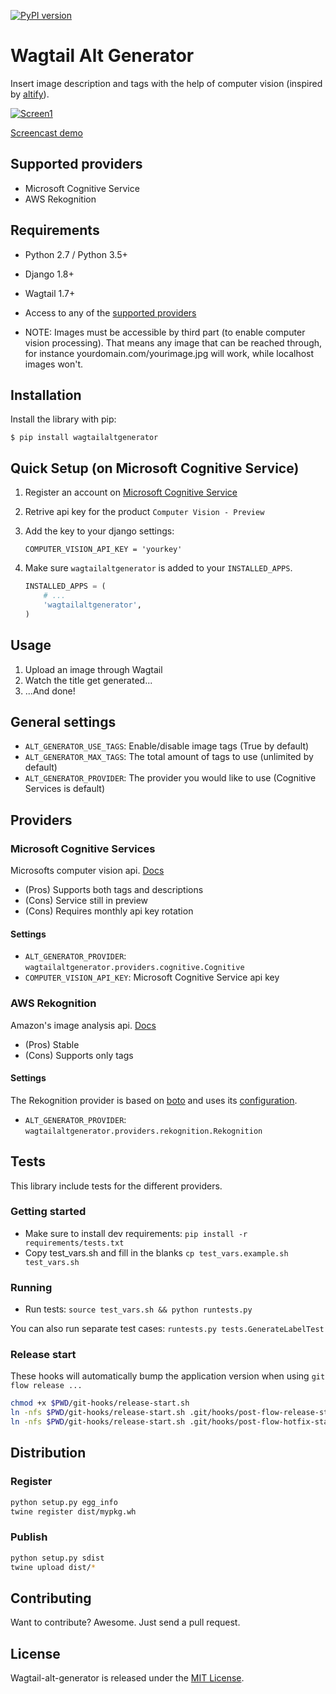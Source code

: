 [![PyPI version](https://badge.fury.io/py/wagtailaltgenerator.svg)](https://badge.fury.io/py/wagtailaltgenerator)

# Wagtail Alt Generator

Insert image description and tags with the help of computer vision (inspired by [altify](https://github.com/ParhamP/altify/blob/master/altify/altify)).

[![Screen1](https://raw.githubusercontent.com/marteinn/wagtail-alt-generator/develop/img/screenshot.png)](https://www.youtube.com/watch?v=1JeCjKx0lko)

[Screencast demo](https://www.youtube.com/watch?v=1JeCjKx0lko)


## Supported providers

- Microsoft Cognitive Service
- AWS Rekognition


## Requirements

- Python 2.7 / Python 3.5+
- Django 1.8+
- Wagtail 1.7+
- Access to any of the [supported providers](#providers)

- NOTE: Images must be accessible by third part (to enable computer vision processing). That means any image that can be reached through, for instance yourdomain.com/yourimage.jpg will work, while localhost images won't.


## Installation

Install the library with pip:

```
$ pip install wagtailaltgenerator
```


## Quick Setup (on Microsoft Cognitive Service)

1. Register an account on [Microsoft Cognitive Service](https://www.microsoft.com/cognitive-services/)
2. Retrive api key for the product `Computer Vision - Preview`
3. Add the key to your django settings:

    ```
    COMPUTER_VISION_API_KEY = 'yourkey'
    ```
4. Make sure `wagtailaltgenerator` is added to your `INSTALLED_APPS`.

    ```python
    INSTALLED_APPS = (
        # ...
        'wagtailaltgenerator',
    )
    ```


## Usage

1. Upload an image through Wagtail
2. Watch the title get generated...
3. ...And done!


## General settings

- `ALT_GENERATOR_USE_TAGS`: Enable/disable image tags (True by default)
- `ALT_GENERATOR_MAX_TAGS`: The total amount of tags to use (unlimited by default)
- `ALT_GENERATOR_PROVIDER`: The provider you would like to use (Cognitive Services is default)


## Providers

### Microsoft Cognitive Services

Microsofts computer vision api. [Docs](https://microsoft.com/cognitive-services/en-us/computer-vision-api)

- (Pros) Supports both tags and descriptions
- (Cons) Service still in preview
- (Cons) Requires monthly api key rotation

#### Settings

- `ALT_GENERATOR_PROVIDER`: `wagtailaltgenerator.providers.cognitive.Cognitive`
- `COMPUTER_VISION_API_KEY`: Microsoft Cognitive Service api key

### AWS Rekognition

Amazon's image analysis api. [Docs](https://aws.amazon.com/rekognition/)

- (Pros) Stable
- (Cons) Supports only tags

#### Settings

The Rekognition provider is based on [boto](http://boto3.readthedocs.io/) and uses its [configuration](http://boto3.readthedocs.io/en/latest/guide/configuration.html).

- `ALT_GENERATOR_PROVIDER`: `wagtailaltgenerator.providers.rekognition.Rekognition`


## Tests

This library include tests for the different providers.

### Getting started

- Make sure to install dev requirements: `pip install -r requirements/tests.txt`
- Copy test_vars.sh and fill in the blanks `cp test_vars.example.sh test_vars.sh`

### Running

- Run tests: `source test_vars.sh && python runtests.py`

You can also run separate test cases: `runtests.py tests.GenerateLabelTest`


### Release start

These hooks will automatically bump the application version when using `git flow release ...`

```bash
chmod +x $PWD/git-hooks/release-start.sh
ln -nfs $PWD/git-hooks/release-start.sh .git/hooks/post-flow-release-start
ln -nfs $PWD/git-hooks/release-start.sh .git/hooks/post-flow-hotfix-start
```


## Distribution

### Register

```bash
python setup.py egg_info
twine register dist/mypkg.wh
```

### Publish

```bash
python setup.py sdist
twine upload dist/*
```


## Contributing

Want to contribute? Awesome. Just send a pull request.


## License

Wagtail-alt-generator is released under the [MIT License](http://www.opensource.org/licenses/MIT).
